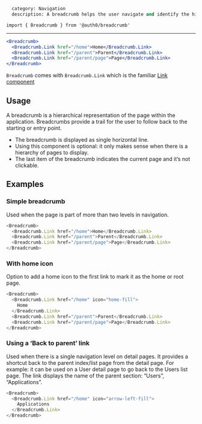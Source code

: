 ```meta
  category: Navigation
  description: A breadcrumb helps the user navigate and identify the hierarchy of page within the application.
```

`import { Breadcrumb } from '@auth0/breadcrumb'`

---

```jsx
<Breadcrumb>
  <Breadcrumb.Link href="/home">Home</Breadcrumb.Link>
  <Breadcrumb.Link href="/parent">Parent</Breadcrumb.Link>
  <Breadcrumb.Link href="/parent/page">Page</Breadcrumb.Link>
</Breadcrumb>
```

`Breadcrumb` comes with `Breadcrumb.Link` which is the familiar [Link component](#/component/link)

## Usage

A breadcrumb is a hierarchical representation of the page within the application. Breadcrumbs provide a trail for the user to follow back to the starting or entry point.

- The breadcrumb is displayed as single horizontal line.
- Using this component is optional: it only makes sense when there is a hierarchy of pages to display.
- The last item of the breadcrumb indicates the current page and it’s not clickable.

## Examples

### Simple breadcrumb

Used when the page is part of more than two levels in navigation.

```js
<Breadcrumb>
  <Breadcrumb.Link href="/home">Home</Breadcrumb.Link>
  <Breadcrumb.Link href="/parent">Parent</Breadcrumb.Link>
  <Breadcrumb.Link href="/parent/page">Page</Breadcrumb.Link>
</Breadcrumb>
```

### With home icon

Option to add a home icon to the first link to mark it as the home or root page.

```js
<Breadcrumb>
  <Breadcrumb.Link href="/home" icon="home-fill">
    Home
  </Breadcrumb.Link>
  <Breadcrumb.Link href="/parent">Parent</Breadcrumb.Link>
  <Breadcrumb.Link href="/parent/page">Page</Breadcrumb.Link>
</Breadcrumb>
```

### Using a ‘Back to parent’ link

Used when there is a single navigation level on detail pages. It provides a shortcut back to the parent index/list page from the detail page. For example: it can be used on a User detail page to go back to the Users list page. The link displays the name of the parent section: “Users”, “Applications”.

```js
<Breadcrumb>
  <Breadcrumb.Link href="/home" icon="arrow-left-fill">
    Applications
  </Breadcrumb.Link>
</Breadcrumb>
```
